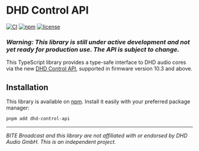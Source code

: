 # DHD Control API

[![CI](https://github.com/bitebroadcast/dhd-control-api/actions/workflows/ci.yml/badge.svg)](https://github.com/bitebroadcast/dhd-control-api/actions/workflows/ci.yml)
[![npm](https://img.shields.io/npm/v/dhd-control-api)](https://www.npmjs.com/package/dhd-control-api)
[![license](https://img.shields.io/badge/license-MIT-green)](https://github.com/bitebroadcast/dhd-control-api/blob/main/LICENSE)

### _**Warning:** This library is still under active development and not yet ready for production use. The API is subject to change._

This TypeScript library provides a type-safe interface to DHD audio cores via the new [DHD Control API](https://developer.dhd.audio/docs/API/control-api/), supported in firmware version 10.3 and above.

## Installation

This library is available on [npm](npmjs.com/package/dhd-control-api). Install it easily with your preferred package manager:

```sh
pnpm add dhd-control-api
```

---

_BITE Broadcast and this library are not affiliated with or endorsed by DHD Audio GmbH. This is an independent project._
